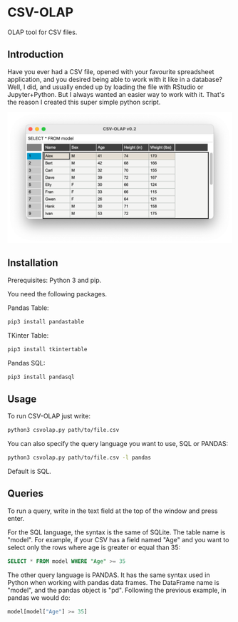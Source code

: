 # CSV-OLAP
OLAP tool for CSV files.

## Introduction

Have you ever had a CSV file, opened with your favourite spreadsheet application, and you desired being able to work with it like in a database? Well, I did, and usually ended up by loading the file with RStudio or Jupyter+Python. But I always wanted an easier way to work with it. That's the reason I created this super simple python script.

![CSV-OLAP Screenshot](csvolap_shot_1.png)

## Installation

Prerequisites: Python 3 and pip.

You need the following packages.

Pandas Table:

```bash
pip3 install pandastable
```

TKinter Table:

```bash
pip3 install tkintertable
```

Pandas SQL:

```bash
pip3 install pandasql
```

## Usage

To run CSV-OLAP just write:

```bash
python3 csvolap.py path/to/file.csv
```

You can also specify the query language you want to use, SQL or PANDAS:

```bash
python3 csvolap.py path/to/file.csv -l pandas
```

Default is SQL.

## Queries

To run a query, write in the text field at the top of the window and press enter.

For the SQL language, the syntax is the same of SQLite. The table name is "model". For example, if your CSV has a field named "Age" and you want to select only the rows where age is greater or equal than 35:

```sql
SELECT * FROM model WHERE "Age" >= 35
```

The other query language is PANDAS. It has the same syntax used in Python when working with pandas data frames. The DataFrame name is "model", and the pandas object is "pd". Following the previous example, in pandas we would do:

```python
model[model["Age"] >= 35]
```
